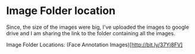 # Image Folder location
Since, the size of the images were big, I've uploaded the images to google drive and I am sharing the link to the folder containing all the images.

Image Folder Locations: (Face Annotation Images)[http://bit.ly/37Yj8FV]